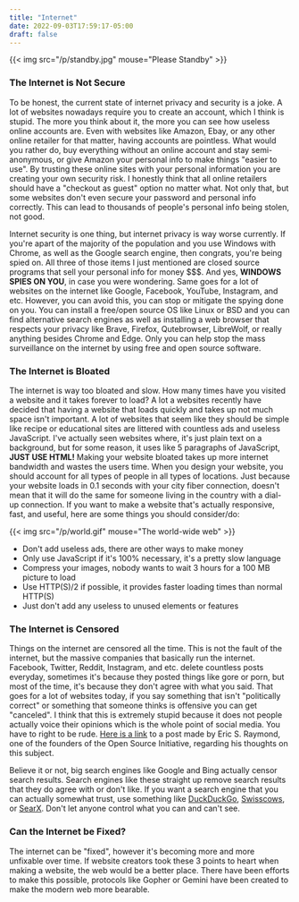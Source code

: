 ```yaml
---
title: "Internet"
date: 2022-09-03T17:59:17-05:00
draft: false
---
```


{{< img src="/p/standby.jpg" mouse="Please Standby" >}}

### The Internet is Not Secure

To be honest, the current state of internet privacy and security is a joke.
A lot of websites nowadays require you to create an account, which I think is stupid.
The more you think about it, the more you can see how useless online accounts are.
Even with websites like Amazon, Ebay, or any other online retailer for that matter, having accounts are pointless.
What would you rather do, buy everything without an online account and stay semi-anonymous, or give Amazon your personal info to make things "easier to use".
By trusting these online sites with your personal information you are creating your own security risk.
I honestly think that all online retailers should have a "checkout as guest" option no matter what.
Not only that, but some websites don't even secure your password and personal info correctly.
This can lead to thousands of people's personal info being stolen, not good.

Internet security is one thing, but internet privacy is way worse currently.
If you're apart of the majority of the population and you use Windows with Chrome, as well as the Google search engine, then congrats, you're being spied on.
All three of those items I just mentioned are closed source programs that sell your personal info for money $$$.
And yes, **WINDOWS SPIES ON YOU**, in case you were wondering.
Same goes for a lot of websites on the internet like Google, Facebook, YouTube, Instagram, and etc.
However, you can avoid this, you can stop or mitigate the spying done on you.
You can install a free/open source OS like Linux or BSD and you can find alternative search engines as well as installing a web browser
that respects your privacy like Brave, Firefox, Qutebrowser, LibreWolf, or really anything besides Chrome and Edge.
Only you can help stop the mass surveillance on the internet by using free and open source software.

### The Internet is Bloated

The internet is way too bloated and slow.
How many times have you visited a website and it takes forever to load?
A lot a websites recently have decided that having a website that loads quickly and takes up not much space isn't important.
A lot of websites that seem like they should be simple like recipe or educational sites are littered with countless ads and useless JavaScript.
I've actually seen websites where, it's just plain text on a background, but for some reason, it uses like 5 paragraphs of JavaScript, **JUST USE HTML!**
Making your website bloated takes up more internet bandwidth and wastes the users time.
When you design your website, you should account for all types of people in all types of locations.
Just because your website loads in 0.1 seconds with your city fiber connection, doesn't mean that it will do the same for someone living in the country with a dial-up connection.
If you want to make a website that's actually responsive, fast, and useful, here are some things you should consider/do:

{{< img src="/p/world.gif" mouse="The world-wide web" >}}

- Don't add useless ads, there are other ways to make money
- Only use JavaScript if it's 100% necessary, it's a pretty slow language
- Compress your images, nobody wants to wait 3 hours for a 100 MB picture to load
- Use HTTP(S)/2 if possible, it provides faster loading times than normal HTTP(S)
- Just don't add any useless to unused elements or features
 
### The Internet is Censored

Things on the internet are censored all the time.
This is not the fault of the internet, but the massive companies that basically run the internet.
Facebook, Twitter, Reddit, Instagram, and etc. delete countless posts everyday, sometimes it's because they posted things like gore or porn, but most of the time, it's because they don't agree with what you said.
That goes for a lot of websites today, if you say something that isn't "politically correct" or something that someone thinks is offensive you can get "canceled".
I think that this is extremely stupid because it does not people actually voice their opinions which is the whole point of social media.
You have to right to be rude.
[Here is a link](http://esr.ibiblio.org/?p=8609) to a post made by Eric S. Raymond, one of the founders of the Open Source Initiative, regarding his thoughts on this subject.

Believe it or not, big search engines like Google and Bing actually censor search results.
Search engines like these straight up remove search results that they do agree with or don't like.
If you want a search engine that you can actually somewhat trust, use something like [DuckDuckGo](https://duckduckgo.com/), [Swisscows](https://swisscows.com/), or [SearX](https://searx.space/).
Don't let anyone control what you can and can't see. 

### Can the Internet be Fixed?

The internet can be "fixed", however it's becoming more and more unfixable over time.
If website creators took these 3 points to heart when making a website, the web would be a better place.
There have been efforts to make this possible, protocols like Gopher or Gemini have been created to make the modern web more bearable.
